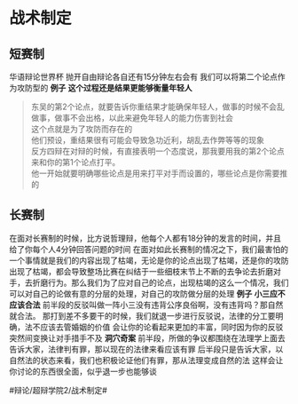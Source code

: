 # 战术制定
## 短赛制
华语辩论世界杯
抛开自由辩论各自还有15分钟左右会有
我们可以将第二个论点作为攻防型的
**例子**
**这个过程还是结果更能够衡量年轻人**
> 东吴的第2个论点，就要告诉你重结果才能确保年轻人，做事的时候不会乱做事，做事不会出格，以此来避免年轻人的能力伤害到社会  
> 这个点就是为了攻防而存在的  
> 他们预设，重结果很有可能会导致急功近利，胡乱去作弊等等的现象  
> 反方四辩在对辩的时候，有直接表明一个态度说，那我要用我的第2个论点来和你的第1个论点打平。  
他一开始就要明确哪些论点是用来打平对手而设置的，哪些论点是你需要推的

## 长赛制
在面对长赛制的时候，比方说哲理辩，他每个人都有18分钟的发言的时间，并且给了你每个人4分钟回答问题的时间
在面对如此长赛制的情况之下，我们最害怕的一个事情就是我们的内容出现了枯竭，无论是你的论点出现了枯竭，还是你的攻防出现了枯竭，都会导致整场比赛在纠结于一些细枝末节上不断的去争论去折磨对手，去折磨行为。那么我们为了应对自己的论点，出现枯竭的这么一个情况，我们可以对自己的论做有意的分层的处理，对自己的攻防做分层的处理
**例子**
**小三应不应该合法**
前半段的反驳叫做一阵小三没有违背公序良俗啊，没有违背吗？那自然就合法。
那打到差不多要干的时候，我们就退一步进行反驳说，法律的分工要明确，法不应该去管婚姻的价值
会让你的论看起来更加的丰富，同时因为你的反驳突然间变换让对手措手不及
**洞穴奇案**
前半段，所做的争议都围绕在法理学上面去告诉大家，法律判有罪，那以现在的法律来看应该有罪
后半段只是告诉大家，以自然法的状态来看，我们也积极论证他们有罪，那从法理变成自然的法
这样会让你讨论的东西很全面，似乎退一步也能够谈

 



















#辩论/超辩学院2/战术制定#